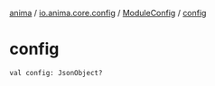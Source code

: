 [anima](../../index.md) / [io.anima.core.config](../index.md) / [ModuleConfig](index.md) / [config](./config.md)

# config

`val config: JsonObject?`